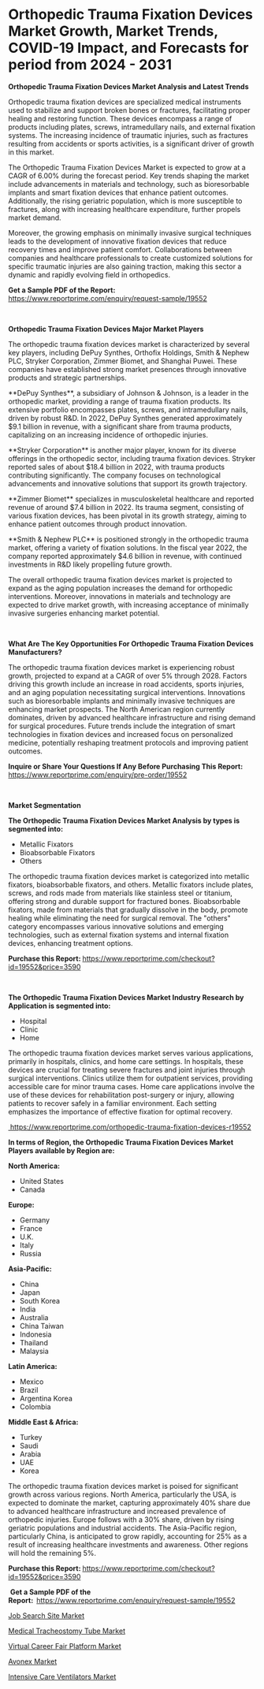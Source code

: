 <p><h1>Orthopedic Trauma Fixation Devices Market Growth, Market Trends, COVID-19 Impact, and Forecasts for period from 2024 - 2031</h1></p><p><strong>Orthopedic Trauma Fixation Devices Market Analysis and Latest Trends</strong></p>
<p><p>Orthopedic trauma fixation devices are specialized medical instruments used to stabilize and support broken bones or fractures, facilitating proper healing and restoring function. These devices encompass a range of products including plates, screws, intramedullary nails, and external fixation systems. The increasing incidence of traumatic injuries, such as fractures resulting from accidents or sports activities, is a significant driver of growth in this market.</p><p>The Orthopedic Trauma Fixation Devices Market is expected to grow at a CAGR of 6.00% during the forecast period. Key trends shaping the market include advancements in materials and technology, such as bioresorbable implants and smart fixation devices that enhance patient outcomes. Additionally, the rising geriatric population, which is more susceptible to fractures, along with increasing healthcare expenditure, further propels market demand. </p><p>Moreover, the growing emphasis on minimally invasive surgical techniques leads to the development of innovative fixation devices that reduce recovery times and improve patient comfort. Collaborations between companies and healthcare professionals to create customized solutions for specific traumatic injuries are also gaining traction, making this sector a dynamic and rapidly evolving field in orthopedics.</p></p>
<p><strong>Get a Sample PDF of the Report:&nbsp;</strong> <a href="https://www.reportprime.com/enquiry/request-sample/19552?utm_campaign=7&utm_medium=2&utm_source=Github&utm_content=ia&utm_term=23112024&utm_id=orthopedic-trauma-fixation-devices">https://www.reportprime.com/enquiry/request-sample/19552</a></p>
<p>&nbsp;</p>
<p><strong>Orthopedic Trauma Fixation Devices Major Market Players</strong></p>
<p><p>The orthopedic trauma fixation devices market is characterized by several key players, including DePuy Synthes, Orthofix Holdings, Smith & Nephew PLC, Stryker Corporation, Zimmer Biomet, and Shanghai Puwei. These companies have established strong market presences through innovative products and strategic partnerships.</p><p>**DePuy Synthes**, a subsidiary of Johnson & Johnson, is a leader in the orthopedic market, providing a range of trauma fixation products. Its extensive portfolio encompasses plates, screws, and intramedullary nails, driven by robust R&D. In 2022, DePuy Synthes generated approximately $9.1 billion in revenue, with a significant share from trauma products, capitalizing on an increasing incidence of orthopedic injuries.</p><p>**Stryker Corporation** is another major player, known for its diverse offerings in the orthopedic sector, including trauma fixation devices. Stryker reported sales of about $18.4 billion in 2022, with trauma products contributing significantly. The company focuses on technological advancements and innovative solutions that support its growth trajectory.</p><p>**Zimmer Biomet** specializes in musculoskeletal healthcare and reported revenue of around $7.4 billion in 2022. Its trauma segment, consisting of various fixation devices, has been pivotal in its growth strategy, aiming to enhance patient outcomes through product innovation.</p><p>**Smith & Nephew PLC** is positioned strongly in the orthopedic trauma market, offering a variety of fixation solutions. In the fiscal year 2022, the company reported approximately $4.6 billion in revenue, with continued investments in R&D likely propelling future growth.</p><p>The overall orthopedic trauma fixation devices market is projected to expand as the aging population increases the demand for orthopedic interventions. Moreover, innovations in materials and technology are expected to drive market growth, with increasing acceptance of minimally invasive surgeries enhancing market potential.</p></p>
<p>&nbsp;</p>
<p><strong>What Are The Key Opportunities For Orthopedic Trauma Fixation Devices Manufacturers?</strong></p>
<p><p>The orthopedic trauma fixation devices market is experiencing robust growth, projected to expand at a CAGR of over 5% through 2028. Factors driving this growth include an increase in road accidents, sports injuries, and an aging population necessitating surgical interventions. Innovations such as bioresorbable implants and minimally invasive techniques are enhancing market prospects. The North American region currently dominates, driven by advanced healthcare infrastructure and rising demand for surgical procedures. Future trends include the integration of smart technologies in fixation devices and increased focus on personalized medicine, potentially reshaping treatment protocols and improving patient outcomes.</p></p>
<p><strong>Inquire or Share Your Questions If Any Before Purchasing This Report:</strong> <a href="https://www.reportprime.com/enquiry/pre-order/19552?utm_campaign=7&utm_medium=2&utm_source=Github&utm_content=ia&utm_term=23112024&utm_id=orthopedic-trauma-fixation-devices">https://www.reportprime.com/enquiry/pre-order/19552</a></p>
<p>&nbsp;</p>
<p><strong>Market Segmentation</strong></p>
<p><strong>The Orthopedic Trauma Fixation Devices Market Analysis by types is segmented into:</strong></p>
<p><ul><li>Metallic Fixators</li><li>Bioabsorbable Fixators</li><li>Others</li></ul></p>
<p><p>The orthopedic trauma fixation devices market is categorized into metallic fixators, bioabsorbable fixators, and others. Metallic fixators include plates, screws, and rods made from materials like stainless steel or titanium, offering strong and durable support for fractured bones. Bioabsorbable fixators, made from materials that gradually dissolve in the body, promote healing while eliminating the need for surgical removal. The "others" category encompasses various innovative solutions and emerging technologies, such as external fixation systems and internal fixation devices, enhancing treatment options.</p></p>
<p><strong>Purchase this Report:&nbsp;</strong><a href="https://www.reportprime.com/checkout?id=19552&price=3590&utm_campaign=7&utm_medium=2&utm_source=Github&utm_content=ia&utm_term=23112024&utm_id=orthopedic-trauma-fixation-devices">https://www.reportprime.com/checkout?id=19552&price=3590</a></p>
<p>&nbsp;</p>
<p><strong>The Orthopedic Trauma Fixation Devices Market Industry Research by Application is segmented into:</strong></p>
<p><ul><li>Hospital</li><li>Clinic</li><li>Home</li></ul></p>
<p><p>The orthopedic trauma fixation devices market serves various applications, primarily in hospitals, clinics, and home care settings. In hospitals, these devices are crucial for treating severe fractures and joint injuries through surgical interventions. Clinics utilize them for outpatient services, providing accessible care for minor trauma cases. Home care applications involve the use of these devices for rehabilitation post-surgery or injury, allowing patients to recover safely in a familiar environment. Each setting emphasizes the importance of effective fixation for optimal recovery.</p></p>
<p><a href="https://www.reportprime.com/orthopedic-trauma-fixation-devices-r19552?utm_campaign=7&utm_medium=2&utm_source=Github&utm_content=ia&utm_term=23112024&utm_id=orthopedic-trauma-fixation-devices">&nbsp;https://www.reportprime.com/orthopedic-trauma-fixation-devices-r19552</a></p>
<p><strong>In terms of Region, the Orthopedic Trauma Fixation Devices Market Players available by Region are:</strong></p>
<p>
    <p> <strong> North America: </strong>
        <ul>
            <li>United States</li>
            <li>Canada</li>
        </ul>
        </p> 
    <p> <strong> Europe: </strong>
        <ul>
            <li>Germany</li>
            <li>France</li>
            <li>U.K.</li>
            <li>Italy</li>
            <li>Russia</li>
        </ul>
        </p> 
    <p> <strong> Asia-Pacific: </strong>
        <ul>
            <li>China</li>
            <li>Japan</li>
            <li>South Korea</li>
            <li>India</li>
            <li>Australia</li>
            <li>China Taiwan</li>
            <li>Indonesia</li>
            <li>Thailand</li>
            <li>Malaysia</li>
        </ul>
        </p> 
    <p> <strong> Latin America: </strong>
        <ul>
            <li>Mexico</li>
            <li>Brazil</li>
            <li>Argentina Korea</li>
            <li>Colombia</li>
        </ul>
        </p> 
    <p> <strong> Middle East & Africa: </strong>
        <ul>
            <li>Turkey</li>
            <li>Saudi</li>
            <li>Arabia</li>
            <li>UAE</li>
            <li>Korea</li>
        </ul>
    </p>
    </p>
<p><p>The orthopedic trauma fixation devices market is poised for significant growth across various regions. North America, particularly the USA, is expected to dominate the market, capturing approximately 40% share due to advanced healthcare infrastructure and increased prevalence of orthopedic injuries. Europe follows with a 30% share, driven by rising geriatric populations and industrial accidents. The Asia-Pacific region, particularly China, is anticipated to grow rapidly, accounting for 25% as a result of increasing healthcare investments and awareness. Other regions will hold the remaining 5%.</p></p>
<p><strong>Purchase this Report: </strong><a href="https://www.reportprime.com/checkout?id=19552&price=3590&utm_campaign=7&utm_medium=2&utm_source=Github&utm_content=ia&utm_term=23112024&utm_id=orthopedic-trauma-fixation-devices">https://www.reportprime.com/checkout?id=19552&price=3590</a></p>
<p>&nbsp;<strong>Get a Sample PDF of the Report:&nbsp;&nbsp;</strong><a href="https://www.reportprime.com/enquiry/request-sample/19552?utm_campaign=7&utm_medium=2&utm_source=Github&utm_content=ia&utm_term=23112024&utm_id=orthopedic-trauma-fixation-devices">https://www.reportprime.com/enquiry/request-sample/19552</a></p>
<p><strong></strong></p>
<p><p><a href="https://issuu.com/reportprime-2/docs/job-search-site-market-size-2030.pp_842b0709fd5336?utm_campaign=7&utm_medium=2&utm_source=Github&utm_content=ia&utm_term=23112024&utm_id=orthopedic-trauma-fixation-devices">Job Search Site Market</a></p><p><a href="https://github.com/provorikovar/Market-Research-Report-List-6/blob/main/medical-tracheostomy-tube-market.md?utm_campaign=7&utm_medium=2&utm_source=Github&utm_content=ia&utm_term=23112024&utm_id=orthopedic-trauma-fixation-devices">Medical Tracheostomy Tube Market</a></p><p><a href="https://issuu.com/reportprime-2/docs/virtual-career-fair-platform-market_8265102b724ae8?utm_campaign=7&utm_medium=2&utm_source=Github&utm_content=ia&utm_term=23112024&utm_id=orthopedic-trauma-fixation-devices">Virtual Career Fair Platform Market</a></p><p><a href="https://www.linkedin.com/pulse/in-depth-analysis-global-avonex-market-scope-its-rapid-growing-065uf?utm_campaign=7&utm_medium=2&utm_source=Github&utm_content=ia&utm_term=23112024&utm_id=orthopedic-trauma-fixation-devices">Avonex Market</a></p><p><a href="https://www.linkedin.com/pulse/83-cagr-forecast-theintensive-care-ventilators-market-d0uie?utm_campaign=7&utm_medium=2&utm_source=Github&utm_content=ia&utm_term=23112024&utm_id=orthopedic-trauma-fixation-devices">Intensive Care Ventilators Market</a></p></p>